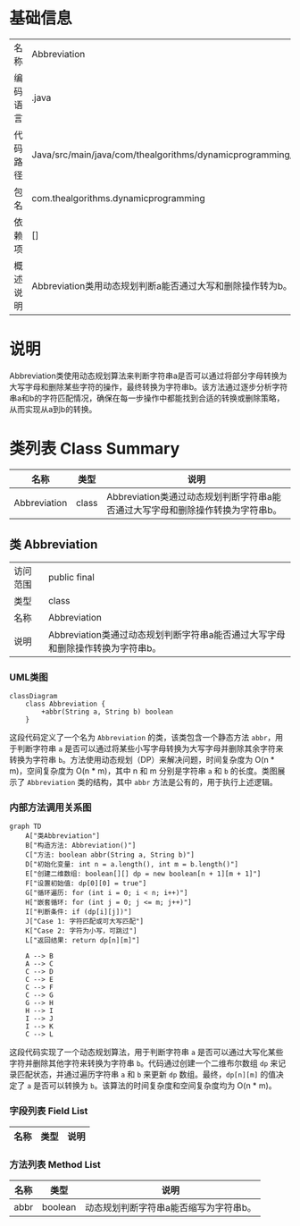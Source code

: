 # 基础信息

|      |      |
|------|------|
| 名称 | Abbreviation |
| 编码语言 | .java |
| 代码路径 | Java/src/main/java/com/thealgorithms/dynamicprogramming/Abbreviation.java |
| 包名 | com.thealgorithms.dynamicprogramming |
| 依赖项 | [] |
| 概述说明 | Abbreviation类用动态规划判断a能否通过大写和删除操作转为b。 |

# 说明

Abbreviation类使用动态规划算法来判断字符串a是否可以通过将部分字母转换为大写字母和删除某些字符的操作，最终转换为字符串b。该方法通过逐步分析字符串a和b的字符匹配情况，确保在每一步操作中都能找到合适的转换或删除策略，从而实现从a到b的转换。

# 类列表 Class Summary

| 名称   | 类型  | 说明 |
|-------|------|-------------|
| Abbreviation | class | Abbreviation类通过动态规划判断字符串a能否通过大写字母和删除操作转换为字符串b。 |



## 类 Abbreviation

|      |      |
|------|------|
| 访问范围 | public final |
| 类型 | class |
| 名称 | Abbreviation |
| 说明 | Abbreviation类通过动态规划判断字符串a能否通过大写字母和删除操作转换为字符串b。 |


### UML类图

```mermaid
classDiagram
    class Abbreviation {
        +abbr(String a, String b) boolean
    }
```

这段代码定义了一个名为 `Abbreviation` 的类，该类包含一个静态方法 `abbr`，用于判断字符串 `a` 是否可以通过将某些小写字母转换为大写字母并删除其余字符来转换为字符串 `b`。方法使用动态规划（DP）来解决问题，时间复杂度为 O(n * m)，空间复杂度为 O(n * m)，其中 n 和 m 分别是字符串 `a` 和 `b` 的长度。类图展示了 `Abbreviation` 类的结构，其中 `abbr` 方法是公有的，用于执行上述逻辑。


### 内部方法调用关系图

```mermaid
graph TD
    A["类Abbreviation"]
    B["构造方法: Abbreviation()"]
    C["方法: boolean abbr(String a, String b)"]
    D["初始化变量: int n = a.length(), int m = b.length()"]
    E["创建二维数组: boolean[][] dp = new boolean[n + 1][m + 1]"]
    F["设置初始值: dp[0][0] = true"]
    G["循环遍历: for (int i = 0; i < n; i++)"]
    H["嵌套循环: for (int j = 0; j <= m; j++)"]
    I["判断条件: if (dp[i][j])"]
    J["Case 1: 字符匹配或可大写匹配"]
    K["Case 2: 字符为小写，可跳过"]
    L["返回结果: return dp[n][m]"]

    A --> B
    A --> C
    C --> D
    C --> E
    C --> F
    C --> G
    G --> H
    H --> I
    I --> J
    I --> K
    C --> L
```

这段代码实现了一个动态规划算法，用于判断字符串 `a` 是否可以通过大写化某些字符并删除其他字符来转换为字符串 `b`。代码通过创建一个二维布尔数组 `dp` 来记录匹配状态，并通过遍历字符串 `a` 和 `b` 来更新 `dp` 数组。最终，`dp[n][m]` 的值决定了 `a` 是否可以转换为 `b`。该算法的时间复杂度和空间复杂度均为 O(n * m)。

### 字段列表 Field List

| 名称  | 类型  | 说明 |
|-------|-------|------|

### 方法列表 Method List

| 名称  | 类型  | 说明 |
|-------|-------|------|
| abbr | boolean | 动态规划判断字符串a能否缩写为字符串b。 |




